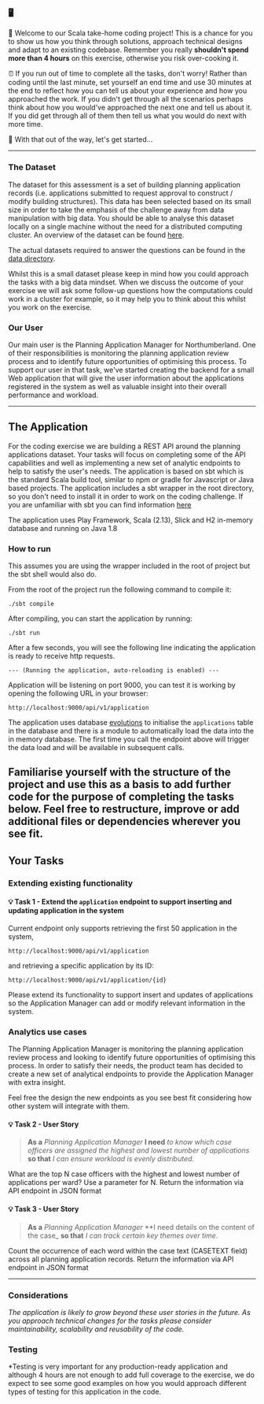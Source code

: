 ###  🖥️

👋 Welcome to our Scala take-home coding project! This is a chance for you to show us how you think through solutions, approach technical designs and adapt to an existing codebase. Remember you really **shouldn't spend more than 4 hours** on this exercise, otherwise you risk over-cooking it.

⏰ If you run out of time to complete all the tasks, don't worry! Rather than coding until the last minute, set yourself an end time and use 30 minutes at the end to reflect how you can tell us about your experience and how you approached the work. If you didn't get through all the scenarios perhaps think about how you would've approached the next one and tell us about it. If you did get through all of them then tell us what you would do next with more time.

🚀 With that out of the way, let's get started...

---

### The Dataset
The dataset for this assessment is a set of building planning application records (i.e. applications submitted to request approval to construct / modify building structures). This data has been selected based on its small size in order to take the emphasis of the challenge away from data manipulation with big data. You should be able to analyse this dataset locally on a single machine without the need for a distributed computing cluster.
An overview of the dataset can be found [here](http://data.gov.uk/dataset/planning-applications-northumberland).

The actual datasets required to answer the questions can be found in the [data directory](./data).

Whilst this is a small dataset please keep in mind how you could approach the tasks with a big data mindset. When we discuss the outcome of your exercise we will ask some follow-up questions how the computations could work in a cluster for example, so it may help you to think about this whilst you work on the exercise.

### Our User
Our main user is the Planning Application Manager for Northumberland. One of their responsibilities is monitoring the planning application review process and to identify future opportunities of optimising this process. To support our user in that task, we've started creating the backend for a small Web application that will give the user information about the applications registered in the system as well as valuable insight into their overall performance and workload.

---
## The Application

For the coding exercise we are building a REST API around the planning applications dataset. Your tasks will focus on completing some of the API capabilities and well as implementing a new set of analytic endpoints to help to satisfy the user's needs.
The application is based on sbt which is the standard Scala build tool, similar to npm or gradle for Javascript or Java based projects. The application includes a sbt wrapper in the root directory, so you don't need to install it in order to work on the coding challenge. If you are unfamiliar with sbt you can find information [here](https://www.scala-sbt.org/1.x/docs/Getting-Started.html)

The application uses Play Framework, Scala (2.13), Slick and H2 in-memory database and running on Java 1.8 

### How to run

This assumes you are using the wrapper included in the root of project but the sbt shell would also do.

From the root of the project run the following command to compile it:
```
./sbt compile
```

After compiling, you can start the application by running: 
```
./sbt run
```

After a few seconds, you will see the following line indicating the application is ready to receive http requests.

```
--- (Running the application, auto-reloading is enabled) ---
```

Application will be listening on port 9000, you can test it is working by opening the following URL in your browser:

```
http://localhost:9000/api/v1/application
```

The application uses database [evolutions](https://www.playframework.com/documentation/2.8.x/Evolutions) to initialise the `applications` table in the database and there is a module to automatically load the data into the in memory database. The first time you call the endpoint above will trigger the data load and will be available in subsequent calls.

Familiarise yourself with the structure of the project and use this as a basis to add further code for the purpose of completing the tasks below.
Feel free to restructure, improve or add additional files or dependencies wherever you see fit.
---

## Your Tasks

### Extending existing functionality

#### 💡 Task 1 - Extend the `application` endpoint to support inserting and updating application in the system
Current endpoint only supports retrieving the first 50 application in the system,
```
http://localhost:9000/api/v1/application
```
and retrieving a specific application by its ID:
```
http://localhost:9000/api/v1/application/{id}
```
Please extend its functionality to support insert and updates of applications so the Application Manager can add or modify relevant information in the system.

### Analytics use cases
The Planning Application Manager is monitoring the planning application review process and looking to identify future opportunities of optimising this process. In order to satisfy their needs, the product team has decided to create a new set of analytical endpoints to provide the Application Manager with extra insight.

Feel free the design the new endpoints as you see best fit considering how other system will integrate with them. 

#### 💡 Task 2 - User Story
> **As a** _Planning Application Manager_ **I need** _to know which case officers are assigned the highest and lowest number of applications_ **so that** _I can ensure workload is evenly distributed_.

What are the top N case officers with the highest and lowest number of applications per ward? Use a parameter for N. Return the information via API endpoint in JSON format 

#### 💡 Task 3 - User Story
> **As a** _Planning Application Manager_ **I need details on the content of the case_ **so that** _I can track certain key themes over time_.

Count the occurrence of each word within the case text (CASETEXT field) across all planning application records. Return the information via API endpoint in JSON format

---
### Considerations 
*The application is likely to grow beyond these user stories in the future. As you approach technical changes for the tasks please consider maintainability, scalability and reusability of the code.*

### Testing
*Testing is very important for any production-ready application and although 4 hours are not enough to add full coverage to the exercise, we do expect to see some good examples on how you would approach different types of testing for this application in the code. 
